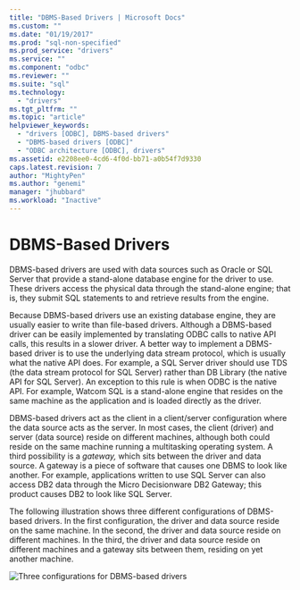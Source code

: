 ```yaml
---
title: "DBMS-Based Drivers | Microsoft Docs"
ms.custom: ""
ms.date: "01/19/2017"
ms.prod: "sql-non-specified"
ms.prod_service: "drivers"
ms.service: ""
ms.component: "odbc"
ms.reviewer: ""
ms.suite: "sql"
ms.technology: 
  - "drivers"
ms.tgt_pltfrm: ""
ms.topic: "article"
helpviewer_keywords: 
  - "drivers [ODBC], DBMS-based drivers"
  - "DBMS-based drivers [ODBC]"
  - "ODBC architecture [ODBC], drivers"
ms.assetid: e2208ee0-4cd6-4f0d-bb71-a0b54f7d9330
caps.latest.revision: 7
author: "MightyPen"
ms.author: "genemi"
manager: "jhubbard"
ms.workload: "Inactive"
---
```

# DBMS-Based Drivers
DBMS-based drivers are used with data sources such as Oracle or SQL Server that provide a stand-alone database engine for the driver to use. These drivers access the physical data through the stand-alone engine; that is, they submit SQL statements to and retrieve results from the engine.  
  
 Because DBMS-based drivers use an existing database engine, they are usually easier to write than file-based drivers. Although a DBMS-based driver can be easily implemented by translating ODBC calls to native API calls, this results in a slower driver. A better way to implement a DBMS-based driver is to use the underlying data stream protocol, which is usually what the native API does. For example, a SQL Server driver should use TDS (the data stream protocol for SQL Server) rather than DB Library (the native API for SQL Server). An exception to this rule is when ODBC is the native API. For example, Watcom SQL is a stand-alone engine that resides on the same machine as the application and is loaded directly as the driver.  
  
 DBMS-based drivers act as the client in a client/server configuration where the data source acts as the server. In most cases, the client (driver) and server (data source) reside on different machines, although both could reside on the same machine running a multitasking operating system. A third possibility is a *gateway,* which sits between the driver and data source. A gateway is a piece of software that causes one DBMS to look like another. For example, applications written to use SQL Server can also access DB2 data through the Micro Decisionware DB2 Gateway; this product causes DB2 to look like SQL Server.  
  
 The following illustration shows three different configurations of DBMS-based drivers. In the first configuration, the driver and data source reside on the same machine. In the second, the driver and data source reside on different machines. In the third, the driver and data source reside on different machines and a gateway sits between them, residing on yet another machine.  
  
 ![Three configurations for DBMS&#45;based drivers](../../odbc/reference/media/pr07.gif "pr07")

